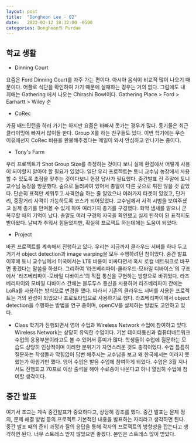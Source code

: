 ```yaml
---
layout: post
title:  "Dongheon Lee - 02"
date:   2022-02-12 18:32:00 -0500
categories: Dongheon의 Purdue
---
```



## 학교 생활

- Dinning Court

요즘은 Ford Dinning Court를 자주 가는 편이다. 아시아 음식이 비교적 많이 나오기 때문이다. 어플로 식단을 확인하여 가기 때문에 실패하는 경우는 거의 없다. 그럼에도 내 최애는 Gathering 에서 나오는 Chirashi Bowl이다.
Gathering Place > Ford > Earhartt > Wiley 순

- CoRec

가끔 배드민턴을 하러 가기는 하지만 요즘은 바빠서 못가는 경우가 많다. 동기들은 최근 클라이밍에 빠져서 많이들 한다. Group X를 하는 친구들도 있다. 이번 학기에는 무슨 이유에선지 CoRec 비용을 환불해주겠다는 메일이 와서 안심하고 안나가는 중이다. 

- Tony's Farm

우리 프로젝트가 Shot Group Size를 측정하는 것이다 보니 실제 환경에서 어떻게 사용이 되야할지 알아야 할 필요가 있었다. 일단 우리 프로젝트는 토니 교수님 농장에서 사용할 수 있도록 초점을 맞추는 것이다보니 현장 답사가 필요했다. 중간발표 전 주말에 토니 교수님 농장을 방문했다. 숲으로 둘러싸여 있어서 총알이 다른 곳으로 튀진 않을 것 같았다. 단순히 표적만 세워두고 사격연습 하는 줄 알았으나 여러가지 타겟이 있었고, 단거리, 중장거리 사격이 가능하도록 코스가 되어있었다. 교수님께서 사격 시범을 보여주셨고 실제 총기를 만져볼 수 있게 하여 여러가지 총기를 구경했다. 화약 냄새를 맡으니 군 복무할 때의 기억이 났다. 총알도 여러 구경의 자국을 확인했고 실제 탄착이 된 표적지도 받아왔다. 날씨가 추워서 힘들었지만, 확실히 프로젝트 하는데에는 도움이 되었다.


- Project

바뀐 프로젝트를 계속해서 진행하고 있다. 우리는 지금까지 클라우드 서버를 하나 두고 거기서 object detection과 image warping을 모두 수행하려던 참이었다. 중간 발표 이후에 토니 교수님께서 미국에서는 LTE 비용이 비싸다면서 혹시 로컬 네트워크로 바꾸면 좋겠다는 말씀을 하셨다. 그리하여 '라즈베리파이-클라우드-모바일 디바이스'의 구조에서 '라즈베리파이-모바일 디바이스'의 직접 통신을 구현하는 방향으로 바뀌었다. 라즈베리파이와 모바일 디바이스 간에는 블루투스 통신을 사용하며 라즈베리파이 간에는 LoRa를 사용하는 방식으로 변경을 했다. 따라서 기존의 클라우드 서버를 사용한 프로젝트는 거의 완성이 되었으나 프로토타입으로 사용하기로 했다. 라즈베리파이에서 object detection을 수행하는 방법을 연구 중이며, openCV를 설치하는 방법도 고안하고 있다.  

- Class
학기가 진행되면서 영어 수업과 Wireless Network 수업에 참여하고 있다. Wireless Network는 상당히 유익한 수업이다. 기본 데이터통신과 컴퓨터네트워크 수업의 응용부분이라고도 볼 수 있어서 흥미가 많다. 학생들이 수업에 질문하는 모습도 상당히 인상적이며 이러한 분위기가 자연스러운 것도 충격이었다. 수업 틈틈히 질문하는 학생들과 막힘없이 답변 해주시는 교수님을 보고 왜 한국에서는 이러지 못했는가 아쉽기만 했다.
영어 수업은 발음 수업에 참여하게 되었다. 수업은 3월 지나서도 진행되고 70프로 이상 출석을 해야 수료증이 나온다고 하니 열심히 수업에 참여할 생각이다. 

## 중간 발표
여기서 조교는 계속 중간발표가 중요하다고, 상당히 강조를 했다. 중간 발표는 문제 정의, 문제 해결 방법 등의 프로젝트 기본적인 내용을 발표하는 자리라고 생각하면 된다. 중간 발표 때의 준비 과정과 질의 응답을 통해 각자의 프로젝트의 방향성을 잡는다고 생각하면 된다. 너무 스트레스 받지 않았으면 좋겠다. 본인은 스트레스 많이 받았다. 
